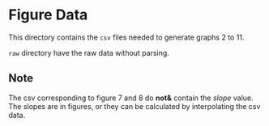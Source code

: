 # Figure Data

This directory contains the `csv` files needed to generate graphs 2 to 11.

`raw` directory have the raw data without parsing.

## Note

The csv corresponding to figure 7 and 8 do **not&** contain the *slope* value. The
slopes are in figures, or they can be calculated by interpolating the csv data.
